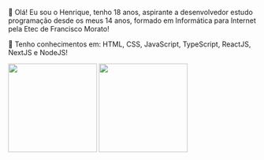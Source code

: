 🤙 Olá! Eu sou o Henrique, tenho 18 anos, aspirante a desenvolvedor estudo programação desde os meus 14 anos,
formado em Informática para Internet pela Etec de Francisco Morato!


🚀 Tenho conhecimentos em:
HTML, CSS, JavaScript, TypeScript, ReactJS, NextJS e NodeJS!
<div style={{display: 'flex'', flex-direticion: 'row'}}>
<img height="180em" src="https://github-readme-stats.vercel.app/api?username=HeenriqueCDS&show_icons=true&hide_border=true&&count_private=true&include_all_commits=true&theme=midnight-purple" />
<img height='180em' src="https://github-readme-stats.vercel.app/api/top-langs/?username=anuraghazra&theme=midnight-purple&layout=compact"/>
</div>

